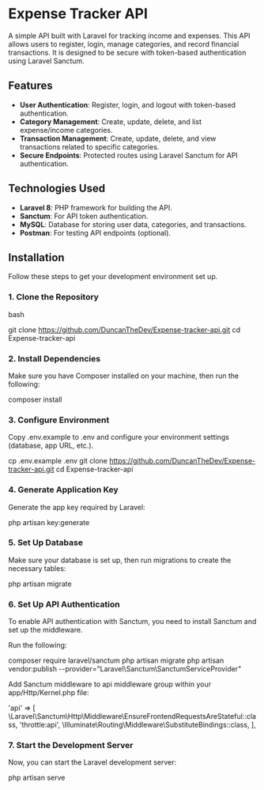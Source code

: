 # Expense Tracker API

A simple API built with Laravel for tracking income and expenses. This API allows users to register, login, manage categories, and record financial transactions. It is designed to be secure with token-based authentication using Laravel Sanctum.

## Features

- **User Authentication**: Register, login, and logout with token-based authentication.
- **Category Management**: Create, update, delete, and list expense/income categories.
- **Transaction Management**: Create, update, delete, and view transactions related to specific categories.
- **Secure Endpoints**: Protected routes using Laravel Sanctum for API authentication.

## Technologies Used

- **Laravel 8**: PHP framework for building the API.
- **Sanctum**: For API token authentication.
- **MySQL**: Database for storing user data, categories, and transactions.
- **Postman**: For testing API endpoints (optional).

## Installation

Follow these steps to get your development environment set up.

### 1. Clone the Repository
bash

git clone https://github.com/DuncanTheDev/Expense-tracker-api.git
cd Expense-tracker-api

### 2. Install Dependencies
Make sure you have Composer installed on your machine, then run the following:

composer install

### 3. Configure Environment
Copy .env.example to .env and configure your environment settings (database, app URL, etc.).

cp .env.example .env
git clone https://github.com/DuncanTheDev/Expense-tracker-api.git
cd Expense-tracker-api

### 4. Generate Application Key
Generate the app key required by Laravel:

php artisan key:generate

### 5. Set Up Database
Make sure your database is set up, then run migrations to create the necessary tables:

php artisan migrate

### 6. Set Up API Authentication
To enable API authentication with Sanctum, you need to install Sanctum and set up the middleware.

Run the following:

composer require laravel/sanctum
php artisan migrate
php artisan vendor:publish --provider="Laravel\Sanctum\SanctumServiceProvider"

Add Sanctum middleware to api middleware group within your app/Http/Kernel.php file:

'api' => [
    \Laravel\Sanctum\Http\Middleware\EnsureFrontendRequestsAreStateful::class,
    'throttle:api',
    \Illuminate\Routing\Middleware\SubstituteBindings::class,
],

### 7. Start the Development Server
Now, you can start the Laravel development server:

php artisan serve
